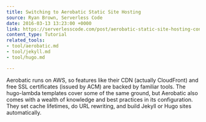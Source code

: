 ```yaml
---
title: Switching to Aerobatic Static Site Hosting
source: Ryan Brown, Serverless Code
date: 2016-03-13 13:23:00 +0000
link: https://serverlesscode.com/post/aerobatic-static-site-hosting-conversion/
content_type: Tutorial
related_tools:
- tool/aerobatic.md
- tool/jekyll.md
- tool/hugo.md

---
```

Aerobatic runs on AWS, so features like their CDN (actually CloudFront) and free SSL certificates (issued by ACM) are backed by familiar tools. The hugo-lambda templates cover some of the same ground, but Aerobatic also comes with a wealth of knowledge and best practices in its configuration. They set cache lifetimes, do URL rewriting, and build Jekyll or Hugo sites automatically.
